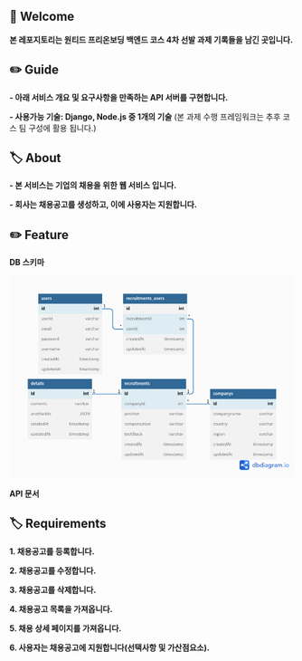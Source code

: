 ## 🐋 Welcome

**본 레포지토리는 원티드 프리온보딩 백엔드 코스 4차 선발 과제 기록들을 남긴 곳입니다.**

## ✏️ Guide

**- 아래 서비스 개요 및 요구사항을 만족하는 API 서버를 구현합니다.**

**- 사용가능  기술: Django, Node.js 중 1개의 기술**
(본 과제 수행 프레임워크는 추후 코스 팀 구성에 활용 됩니다.)

## 🏷 About

**- 본 서비스는 기업의 채용을 위한 웹 서비스 입니다.**

**- 회사는 채용공고를 생성하고, 이에 사용자는 지원합니다.**

## ✏️ Feature

**DB 스키마**

![jpg_1](./public/img/1.png)

**API 문서**

## 🏷 Requirements

**1. 채용공고를 등록합니다.**

**2. 채용공고를 수정합니다.**

**3. 채용공고를 삭제합니다.**

**4. 채용공고 목록을 가져옵니다.**

**5. 채용 상세 페이지를 가져옵니다.**

**6. 사용자는 채용공고에 지원합니다(선택사항 및 가산점요소).**
